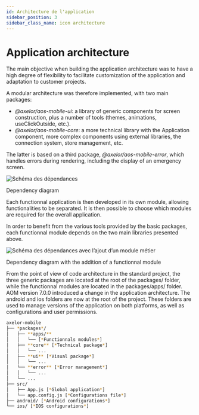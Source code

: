 ```yaml
---
id: Architecture de l'application 
sidebar_position: 3
sidebar_class_name: icon architecture
---
```


# **Application architecture**

The main objective when building the application architecture was to have a high degree of flexibility to facilitate customization of the application and adaptation to customer projects.

A modular architecture was therefore implemented, with two main packages:

- *@axelor/aos-mobile-ui*: a library of generic components for screen construction, plus a number of tools (themes, animations, useClickOutside, etc.).
- *@axelor/aos-mobile-core*: a more technical library with the Application component, more complex components using external libraries, the connection system, store management, etc.

The latter is based on a third package, *@axelor/aos-mobile-error*, which handles errors during rendering, including the display of an emergency screen.

![Schéma des dépendances](/img/en/Schma_des_dpendances.png)

Dependency diagram

Each functionnal application is then developed in its own module, allowing functionalities to be separated. It is then possible to choose which modules are required for the overall application.

In order to benefit from the various tools provided by the basic packages, each functionnal module depends on the two main libraries presented above.

![Schéma des dépendances avec l’ajout d’un module métier](/img/en/Schma_des_dpendances_module_mtier.png)

Dependency diagram with the addition of a functionnal module

From the point of view of code architecture in the standard project, the three generic packages are located at the root of the packages/ folder, while the functionnal modules are located in the packages/apps/ folder. AOM version 7.0.0 introduced a change in the application architecture. The android and ios folders are now at the root of the project. These folders are used to manage versions of the application on both platforms, as well as configurations and user permissions.

```bash
axelor-mobile
├── *packages*/
│   ├── **apps/**
│   │   └── [*Functionnals modules*]
│   ├── **core** [*Technical package*]
│   │   └── ...
│   ├── **ui** [*Visual package*]
│   │   └── ...
│   └── **error** [*Error management*]
│   │   └── ...
│   └── ...
├── src/ 
│   ├── App.js [*Global application*]
│   └── app.config.js [*Configurations file*]
├── android/ [*Android configurations*]
└── ios/ [*IOS configurations*]
```
